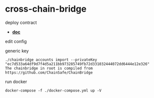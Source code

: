 # cross-chain-bridge

deploy contract
- [**doc**](./docs/doc.md)

edit config 
    
    

generic key

    ./chainbridge accounts import --privateKey "ec7d533a64df9d7f4d5a211bb973285749fb72d331032444072dd6444e12e326"
    The chainbridge in root is compiled from https://github.com/ChainSafe/ChainBridge

run docker

    docker-compose -f ./docker-compose.yml up -V